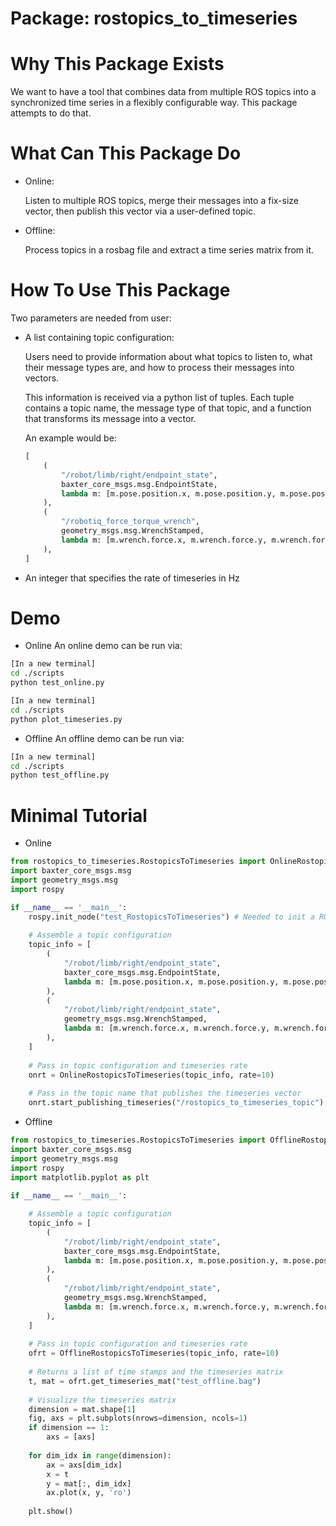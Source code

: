 # Package: rostopics_to_timeseries

# Why This Package Exists

We want to have a tool that combines data from multiple ROS topics into a synchronized time series in a flexibly configurable way. This package attempts to do that.

# What Can This Package Do

- Online:
  
  Listen to multiple ROS topics, merge their messages into a fix-size vector, then publish this vector via a user-defined topic.

- Offline:

  Process topics in a rosbag file and extract a time series matrix from it.
  
# How To Use This Package 

Two parameters are needed from user:

- A list containing topic configuration:

  Users need to provide information about what topics to listen to, what their message types are, and how to process their messages into vectors.

  This information is received via a python list of tuples. Each tuple contains a topic name, the message type of that topic, and a function that transforms its message into a vector.

  An example would be:

    ```python
    [
        (
            "/robot/limb/right/endpoint_state", 
            baxter_core_msgs.msg.EndpointState, 
            lambda m: [m.pose.position.x, m.pose.position.y, m.pose.position.z],
        ),
        (
            "/robotiq_force_torque_wrench",
            geometry_msgs.msg.WrenchStamped,
            lambda m: [m.wrench.force.x, m.wrench.force.y, m.wrench.force.z],
        ),
    ]
    ```
- An integer that specifies the rate of timeseries in Hz

# Demo
- Online
An online demo can be run via:
```bash
[In a new terminal]
cd ./scripts
python test_online.py

[In a new terminal]
cd ./scripts
python plot_timeseries.py
```

- Offline
An offline demo can be run via:
```bash
[In a new terminal]
cd ./scripts
python test_offline.py
```

# Minimal Tutorial

- Online

```python
from rostopics_to_timeseries.RostopicsToTimeseries import OnlineRostopicsToTimeseries
import baxter_core_msgs.msg
import geometry_msgs.msg
import rospy

if __name__ == '__main__':
    rospy.init_node("test_RostopicsToTimeseries") # Needed to init a ROS node first
    
    # Assemble a topic configuration
    topic_info = [ 
        (
            "/robot/limb/right/endpoint_state",
            baxter_core_msgs.msg.EndpointState,
            lambda m: [m.pose.position.x, m.pose.position.y, m.pose.position.z],
        ),
        (
            "/robot/limb/right/endpoint_state",
            geometry_msgs.msg.WrenchStamped,
            lambda m: [m.wrench.force.x, m.wrench.force.y, m.wrench.force.z],
        ),
    ]
   
    # Pass in topic configuration and timeseries rate
    onrt = OnlineRostopicsToTimeseries(topic_info, rate=10) 
    
    # Pass in the topic name that publishes the timeseries vector
    onrt.start_publishing_timeseries("/rostopics_to_timeseries_topic") 
```

- Offline

```python
from rostopics_to_timeseries.RostopicsToTimeseries import OfflineRostopicsToTimeseries
import baxter_core_msgs.msg                                                         
import geometry_msgs.msg       
import rospy
import matplotlib.pyplot as plt
                          
if __name__ == '__main__':      

    # Assemble a topic configuration
    topic_info = [
        (
            "/robot/limb/right/endpoint_state",
            baxter_core_msgs.msg.EndpointState,
            lambda m: [m.pose.position.x, m.pose.position.y, m.pose.position.z],
        ),
        (
            "/robot/limb/right/endpoint_state",
            geometry_msgs.msg.WrenchStamped,
            lambda m: [m.wrench.force.x, m.wrench.force.y, m.wrench.force.z],
        ),
    ]
    
    # Pass in topic configuration and timeseries rate
    ofrt = OfflineRostopicsToTimeseries(topic_info, rate=10)
    
    # Returns a list of time stamps and the timeseries matrix
    t, mat = ofrt.get_timeseries_mat("test_offline.bag")              
                                
    # Visualize the timeseries matrix 
    dimension = mat.shape[1]                                                                              
    fig, axs = plt.subplots(nrows=dimension, ncols=1)                                                     
    if dimension == 1:                                                                                    
        axs = [axs]                                                                                       
                                                                                                          
    for dim_idx in range(dimension):                                                                      
        ax = axs[dim_idx]                                                                                 
        x = t                                                                                             
        y = mat[:, dim_idx]                                                                               
        ax.plot(x, y, 'ro')                                                                               
                                                                                                          
    plt.show()
```
